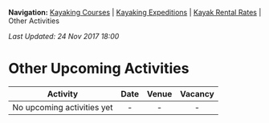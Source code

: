 **Navigation:** [Kayaking Courses](index) &#124; [Kayaking Expeditions](expedition) &#124; [Kayak Rental Rates](rental) &#124; Other Activities

_Last Updated: 24 Nov 2017 18:00_
# Other Upcoming Activities

Activity | Date | Venue | Vacancy
:---:|:---:|:---:|:---:
No upcoming activities yet|-|-|- 

